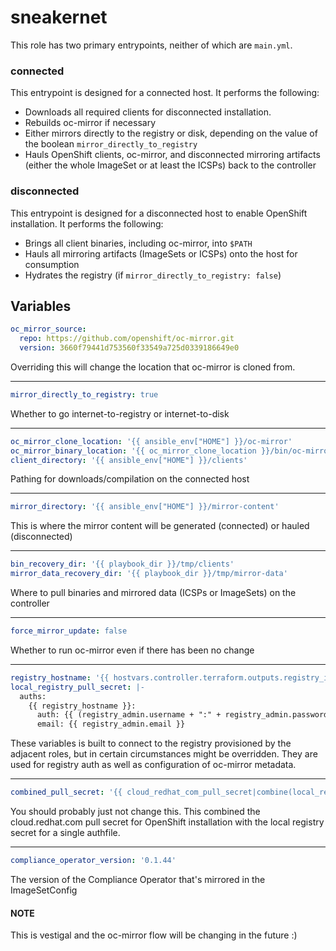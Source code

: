 # sneakernet

This role has two primary entrypoints, neither of which are `main.yml`.

### connected

This entrypoint is designed for a connected host. It performs the following:

  - Downloads all required clients for disconnected installation.
  - Rebuilds oc-mirror if necessary
  - Either mirrors directly to the registry or disk, depending on the value of the boolean `mirror_directly_to_registry`
  - Hauls OpenShift clients, oc-mirror, and disconnected mirroring artifacts (either the whole ImageSet or at least the ICSPs) back to the controller

### disconnected

This entrypoint is designed for a disconnected host to enable OpenShift installation. It performs the following:

  - Brings all client binaries, including oc-mirror, into `$PATH`
  - Hauls all mirroring artifacts (ImageSets or ICSPs) onto the host for consumption
  - Hydrates the registry (if `mirror_directly_to_registry: false`)

## Variables

```yaml
oc_mirror_source:
  repo: https://github.com/openshift/oc-mirror.git
  version: 3660f79441d753560f33549a725d0339186649e0
```

Overriding this will change the location that oc-mirror is cloned from.

---

```yaml
mirror_directly_to_registry: true
```

Whether to go internet-to-registry or internet-to-disk

---

```yaml
oc_mirror_clone_location: '{{ ansible_env["HOME"] }}/oc-mirror'
oc_mirror_binary_location: '{{ oc_mirror_clone_location }}/bin/oc-mirror'
client_directory: '{{ ansible_env["HOME"] }}/clients'
```

Pathing for downloads/compilation on the connected host

---

```yaml
mirror_directory: '{{ ansible_env["HOME"] }}/mirror-content'
```

This is where the mirror content will be generated (connected) or hauled (disconnected)

---

```yaml
bin_recovery_dir: '{{ playbook_dir }}/tmp/clients'
mirror_data_recovery_dir: '{{ playbook_dir }}/tmp/mirror-data'
```

Where to pull binaries and mirrored data (ICSPs or ImageSets) on the controller

---

```yaml
force_mirror_update: false
```

Whether to run oc-mirror even if there has been no change

---

```yaml
registry_hostname: '{{ hostvars.controller.terraform.outputs.registry_instance.value.hostname }}'
local_registry_pull_secret: |-
  auths:
    {{ registry_hostname }}:
      auth: {{ (registry_admin.username + ":" + registry_admin.password)|b64encode }}
      email: {{ registry_admin.email }}
```

These variables is built to connect to the registry provisioned by the adjacent roles, but in certain circumstances might be overridden. They are used for registry auth as well as configuration of oc-mirror metadata.

---

```yaml
combined_pull_secret: '{{ cloud_redhat_com_pull_secret|combine(local_registry_pull_secret|from_yaml, recursive=True)|to_json }}'
```

You should probably just not change this. This combined the cloud.redhat.com pull secret for OpenShift installation with the local registry secret for a single authfile.

---

```yaml
compliance_operator_version: '0.1.44'
```

The version of the Compliance Operator that's mirrored in the ImageSetConfig

#### NOTE

This is vestigal and the oc-mirror flow will be changing in the future :)

